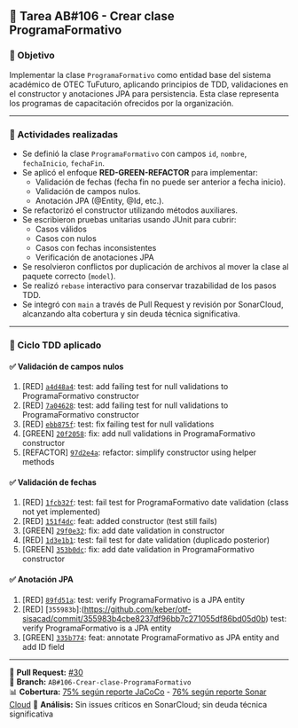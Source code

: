 ## 🧩 Tarea AB#106 - Crear clase ProgramaFormativo

### 🎯 Objetivo

Implementar la clase `ProgramaFormativo` como entidad base del sistema académico de OTEC TuFuturo, aplicando principios de TDD, validaciones en el constructor y anotaciones JPA para persistencia. Esta clase representa los programas de capacitación ofrecidos por la organización.

---

### 🔧 Actividades realizadas

- Se definió la clase `ProgramaFormativo` con campos `id`, `nombre`, `fechaInicio`, `fechaFin`.
- Se aplicó el enfoque **RED-GREEN-REFACTOR** para implementar:
  - Validación de fechas (fecha fin no puede ser anterior a fecha inicio).
  - Validación de campos nulos.
  - Anotación JPA (@Entity, @Id, etc.).
- Se refactorizó el constructor utilizando métodos auxiliares.
- Se escribieron pruebas unitarias usando JUnit para cubrir:
  - Casos válidos
  - Casos con nulos
  - Casos con fechas inconsistentes
  - Verificación de anotaciones JPA
- Se resolvieron conflictos por duplicación de archivos al mover la clase al paquete correcto (`model`).
- Se realizó `rebase` interactivo para conservar trazabilidad de los pasos TDD.
- Se integró con `main` a través de Pull Request y revisión por SonarCloud, alcanzando alta cobertura y sin deuda técnica significativa.

---

### 🧪 Ciclo TDD aplicado

#### ✅ Validación de campos nulos

1. [RED] [`a4d48a4`](https://redirect.github.com/keber/otf-sisacad/commit/a4d48a4d184c58d03d86f03f9e23e0c1ee788e07): test: add failing test for null validations to ProgramaFormativo constructor  
2. [RED] [`7a04628`](https://redirect.github.com/keber/otf-sisacad/commit/7a04628d3e94aa8a35d2df041ccbd3edc8c58eed): test: add failing test for null validations to ProgramaFormativo constructor  
3. [RED] [`ebb875f`](https://redirect.github.com/keber/otf-sisacad/commit/ebb875ffc3c21a3b2484ffd87851e10fc4cfd1cb): test: fix failing test for null validations  
4. [GREEN] [`20f2058`](https://redirect.github.com/keber/otf-sisacad/commit/20f2058eebcc25b336419c3c574a29f94218957e): fix: add null validations in ProgramaFormativo constructor  
5. [REFACTOR] [`97d2e4a`](https://redirect.github.com/keber/otf-sisacad/commit/97d2e4a3ba884e6cc2b46f0842305d4d7b534f3b): refactor: simplify constructor using helper methods  

#### ✅ Validación de fechas

1. [RED] [`1fcb32f`](https://github.com/keber/otf-sisacad/commit/1fcb32fb46b8c06386f7f75c5a74e1ebf1df4ab1): test: fail test for ProgramaFormativo date validation (class not yet implemented)  
2. [RED] [`151f4dc`](https://github.com/keber/otf-sisacad/commit/151f4dcdb87d59ec5410e752d56bb42d721a40a1): feat: added constructor (test still fails)  
3. [GREEN] [`29f0e32`](https://github.com/keber/otf-sisacad/commit/29f0e32b5ecd2d1a3e217b82b0ded164fe885a62): fix: add date validation in constructor  
4. [RED] [`1d3e1b1`](https://github.com/keber/otf-sisacad/commit/1d3e1b17d9734c9421f846503909f6dfe2cafbdb): test: fail test for date validation (duplicado posterior)  
5. [GREEN] [`353b0dc`](https://github.com/keber/otf-sisacad/commit/353b0dc050fc6d215bb5bd3d2ce6efda9ce0f149): fix: add date validation in ProgramaFormativo constructor  

#### ✅ Anotación JPA

1. [RED] [`89fd51a`](https://github.com/keber/otf-sisacad/commit/89fd51a2558fe7fa965350cd5f3e9cf5daf6bd75): test: verify ProgramaFormativo is a JPA entity  
2. [RED] [`355983b`]:(https://github.com/keber/otf-sisacad/commit/355983b4cbe8237df96bb7c271055df86bd05d0b) test: verify ProgramaFormativo is a JPA entity  
3. [GREEN] [`335b774`](https://github.com/keber/otf-sisacad/commit/335b774d01a95885b304a707ab9ec39ea7ef8309): feat: annotate ProgramaFormativo as JPA entity and add ID field  

---

📌 **Pull Request:** [#30](https://github.com/keber/otf-sisacad/pull/30)  
🔁 **Branch:** `AB#106-Crear-clase-ProgramaFormativo`  
📊 **Cobertura:** [75% según reporte JaCoCo](https://keber.github.io/otf-sisacad/coverage/) - [76% según reporte Sonar Cloud](https://sonarcloud.io/summary/new_code?id=keber_otf-sisacad&branch=main)
🧠 **Análisis:** Sin issues críticos en SonarCloud; sin deuda técnica significativa
